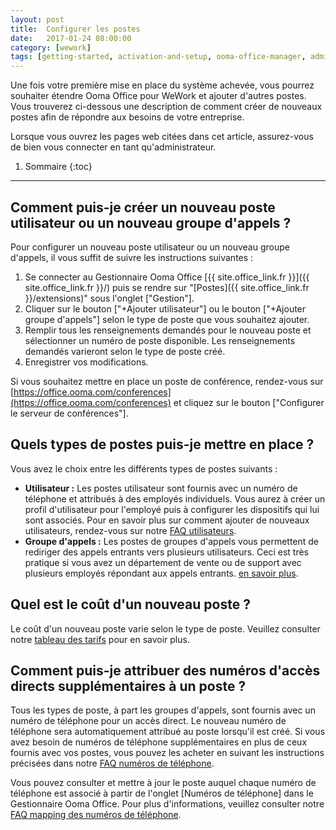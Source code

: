 ```yaml
---
layout: post
title:  Configurer les postes
date:   2017-01-24 08:00:00
category: [wework]
tags: [getting-started, activation-and-setup, ooma-office-manager, admin-features, user-management, wework]
---
```


Une fois votre première mise en place du système achevée, vous pourrez souhaiter étendre Ooma Office pour WeWork et ajouter d'autres postes. Vous trouverez ci-dessous une description de comment créer de nouveaux postes afin de répondre aux besoins de votre entreprise.

Lorsque vous ouvrez les pages web citées dans cet article, assurez-vous de bien vous connecter en tant qu'administrateur.

1. Sommaire
{:toc}
* * *

## Comment puis-je créer un nouveau poste utilisateur ou un nouveau groupe d'appels ?

Pour configurer un nouveau poste utilisateur ou un nouveau groupe d'appels, il vous suffit de suivre les instructions suivantes :

1. Se connecter au Gestionnaire Ooma Office [{{ site.office_link.fr }}]({{ site.office_link.fr }}/) puis se rendre sur "[Postes]({{ site.office_link.fr }}/extensions)" sous l'onglet ["Gestion"].
2. Cliquer sur le bouton ["+Ajouter utilisateur"] ou le bouton ["+Ajouter groupe d'appels"] selon le type de poste que vous souhaitez ajouter. 
3. Remplir tous les renseignements demandés pour le nouveau poste et sélectionner un numéro de poste disponible. Les renseignements demandés varieront selon le type de poste créé.
4. Enregistrer vos modifications.

Si vous souhaitez mettre en place un poste de conférence, rendez-vous sur [https://office.ooma.com/conferences](https://office.ooma.com/conferences) et cliquez sur le bouton ["Configurer le serveur de conférences"].

## Quels types de postes puis-je mettre en place ?

Vous avez le choix entre les différents types de postes suivants :

* **Utilisateur :** Les postes utilisateur sont fournis avec un numéro de téléphone et attribués à des employés individuels. Vous aurez à créer un profil d'utilisateur pour l'employé puis à configurer les dispositifs qui lui sont associés. Pour en savoir plus sur comment ajouter de nouveaux utilisateurs, rendez-vous sur notre [FAQ utilisateurs](/fr/fr//adding-a-new-user).
* **Groupe d'appels :** Les postes de groupes d'appels vous permettent de rediriger des appels entrants vers plusieurs utilisateurs. Ceci est très pratique si vous avez un département de vente ou de support avec plusieurs employés répondant aux appels entrants. [en savoir plus](/fr/fr//ring-groups).

## Quel est le coût d'un nouveau poste ?

Le coût d'un nouveau poste varie selon le type de poste. Veuillez consulter notre [tableau des tarifs](/fr/fr//ooma-office-pricing-chart) pour en savoir plus.

## Comment puis-je attribuer des numéros d'accès directs supplémentaires à un poste ?

Tous les types de poste, à part les groupes d'appels, sont fournis avec un numéro de téléphone pour un accès direct. Le nouveau numéro de téléphone sera automatiquement attribué au poste lorsqu'il est créé. Si vous avez besoin de numéros de téléphone supplémentaires en plus de ceux fournis avec vos postes, vous pouvez les acheter en suivant les instructions précisées dans notre [FAQ numéros de téléphone](/fr/fr//adding-additional-phone-numbers).

Vous pouvez consulter et mettre à jour le poste auquel chaque numéro de téléphone est associé à partir de l'onglet [Numéros de téléphone] dans le Gestionnaire Ooma Office. Pour plus d'informations, veuillez consulter notre [FAQ mapping des numéros de téléphone](/fr/fr//mapping-phone-numbers). 